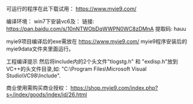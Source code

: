 可运行的程序在此下载试用：
https://www.myie9.com/

编译环境：
win7下安装vc6及：
链接: https://pan.baidu.com/s/10nNTWObDqWWPN0WC8zDMnA 
提取码: hauu 

myie9项目编译后的exe需放在 https://www.myie9.com/ myie9程序安装后的myie9data文件夹里面运行。

工程编译提示
然后将include内的2个头文件"tlogstg.h" 和 "exdisp.h"放到VC++的头文件目录,如: "C:\Program Files\Microsoft Visual Studio\VC98\Include".



商业使用需购买商业授权：
https://shop.myie9.com/index.php?s=/index/goods/index/id/26.html
